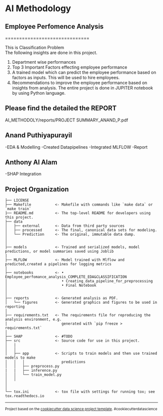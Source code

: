 # AI Methodology
## Employee Perfomence Analysis
==============================

This is Classification Problem <br />
The following insights are done in this project. 
1.	Department wise performances 
2.	Top 3 Important Factors effecting employee performance 
3.	A trained model which can predict the employee performance based on factors as inputs. This will be used to hire employees. 
4.	Recommendations to improve the employee performance based on insights from analysis. 
The entire project is done in JUPITER notebook by using Python language. 

## Please find the detailed the REPORT
AI_METHODOLY/reports/PROJECT SUMMARY_ANAND_P.pdf

## Anand Puthiyapurayil
   -EDA & Modelling
   -Created Datapipelines
   -Integrated MLFLOW
   -Report
   
## Anthony Al Alam
   -SHAP Integration




Project Organization
------------

    ├── LICENSE
    ├── Makefile           <- Makefile with commands like `make data` or `make train`
    ├── README.md          <- The top-level README for developers using this project.
    ├── data
    │   ├── external       <- Data from third party sources
    │   ├── processed      <- The final, canonical data sets for modeling.
    │   └── Prediction     <- The original, immutable data dump.
    │
    │
    ├── models             <- Trained and serialized models, model predictions, or model summaries saved using Joblib
    |
    ├── MLFLOW             <- Model trained with Mlflow and predicted,created a pipelines for logging metrics 
    │
    ├── notebooks          <- • Employee_perfomance_analysis_COMPLETE_EDA&CLASSIFICATION
    │                         • Creating_data_pipeline_for_preprocessing
    │                         • Final Notebook
    │
    │
    ├── reports            <- Generated analysis as PDF.
    │   └── figures        <- Generated graphics and figures to be used in reporting
    │
    ├── requirements.txt   <- The requirements file for reproducing the analysis environment, e.g.
    │                         generated with `pip freeze > requirements.txt`
    │
    ├── SHAP               <- #TODO
    ├── src                <- Source code for use in this project.
    │   |
    │   │
    │   ├── app            <- Scripts to train models and then use trained models to make
    │   │   │                 predictions
    │   │   ├── preprocess.py
    |   |   ├── inference.py
    │   │   └── train_model.py
    │   │
    │   
    │
    └── tox.ini            <- tox file with settings for running tox; see tox.readthedocs.io


--------

<p><small>Project based on the <a target="_blank" href="https://drivendata.github.io/cookiecutter-data-science/">cookiecutter data science project template</a>. #cookiecutterdatascience</small></p>
